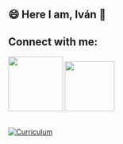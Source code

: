 ## 😄 Here I am, Iván 👋

## Connect with me:
<div style="display: inline_block">
<a href="https://www.linkedin.com/in/ivan-gabriel-caravajal" target="_blank"><img src="https://img.shields.io/badge/-LinkedIn-%230077B5?style=for the-badge&logo=linkedin&logoColor=white" target="_blank" width="110"></a>
<a href="https://github.com/IvanGCGH?tab=repositories"><img src="https://img.shields.io/badge/GitHub-100000?style=for-the-badge&logo=github&logoColor=white" target="_blank" width="100"</a>
</div>

##

![Curriculum](https://user-images.githubusercontent.com/106553827/181817585-be72aae2-bea6-4148-8883-2281eb3e4ecc.jpg)


